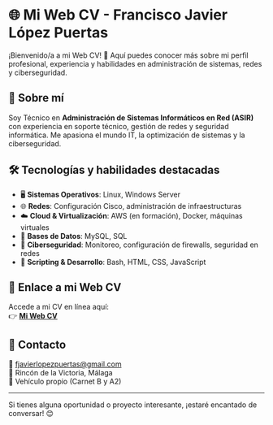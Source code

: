 # 🌐 Mi Web CV - Francisco Javier López Puertas

¡Bienvenido/a a mi Web CV! 🚀 Aquí puedes conocer más sobre mi perfil profesional, experiencia y habilidades en administración de sistemas, redes y ciberseguridad.

## 📌 Sobre mí
Soy Técnico en **Administración de Sistemas Informáticos en Red (ASIR)** con experiencia en soporte técnico, gestión de redes y seguridad informática. Me apasiona el mundo IT, la optimización de sistemas y la ciberseguridad.

## 🛠️ Tecnologías y habilidades destacadas
- 🖥️ **Sistemas Operativos**: Linux, Windows Server  
- 🌐 **Redes**: Configuración Cisco, administración de infraestructuras  
- ☁️ **Cloud & Virtualización**: AWS (en formación), Docker, máquinas virtuales  
- 💾 **Bases de Datos**: MySQL, SQL  
- 🔐 **Ciberseguridad**: Monitoreo, configuración de firewalls, seguridad en redes  
- 📜 **Scripting & Desarrollo**: Bash, HTML, CSS, JavaScript  

## 🔗 Enlace a mi Web CV
Accede a mi CV en línea aquí:  
👉 **[Mi Web CV](https://jkglp.github.io/mi-web-cv/)**  

## 📩 Contacto
📧 fjavierlopezpuertas@gmail.com  
📍 Rincón de la Victoria, Málaga  
🚗 Vehículo propio (Carnet B y A2)  

---

Si tienes alguna oportunidad o proyecto interesante, ¡estaré encantado de conversar! 😊  
